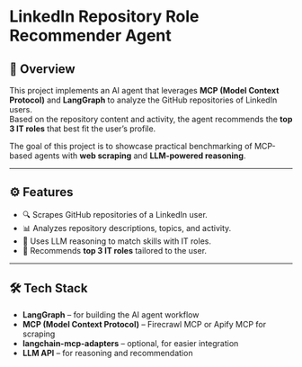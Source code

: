 # LinkedIn Repository Role Recommender Agent

## 📌 Overview
This project implements an AI agent that leverages **MCP (Model Context Protocol)** and **LangGraph** to analyze the GitHub repositories of LinkedIn users.  
Based on the repository content and activity, the agent recommends the **top 3 IT roles** that best fit the user’s profile.  

The goal of this project is to showcase practical benchmarking of MCP-based agents with **web scraping** and **LLM-powered reasoning**.

---

## ⚙️ Features
- 🔍 Scrapes GitHub repositories of a LinkedIn user.
- 📊 Analyzes repository descriptions, topics, and activity.
- 🤖 Uses LLM reasoning to match skills with IT roles.
- 🎯 Recommends **top 3 IT roles** tailored to the user.

---

## 🛠️ Tech Stack
- **LangGraph** – for building the AI agent workflow  
- **MCP (Model Context Protocol)** – Firecrawl MCP or Apify MCP for scraping  
- **langchain-mcp-adapters** – optional, for easier integration  
- **LLM API** – for reasoning and recommendation  
